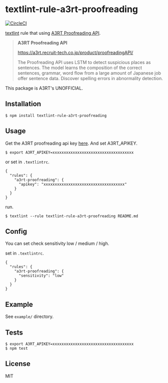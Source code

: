 # textlint-rule-a3rt-proofreading

[![CircleCI](https://circleci.com/gh/sters/textlint-rule-a3rt-proofreading.svg?style=svg)](https://circleci.com/gh/sters/textlint-rule-a3rt-proofreading)

[textlint](https://github.com/textlint/textlint) rule that using [A3RT Proofreading API](https://a3rt.recruit-tech.co.jp/product/proofreadingAPI/).

> **A3RT Proofreading API**
>
> https://a3rt.recruit-tech.co.jp/product/proofreadingAPI/
> 
> The Proofreading API uses LSTM to detect suspicious places as sentences.
> The model learns the composition of the correct sentences, grammar, word flow from a large amount of Japanese job offer sentence data.
> Discover spelling errors in abnormality detection.

This package is A3RT's UNOFFICIAL.


## Installation

```
$ npm install textlint-rule-a3rt-proofreading
```

## Usage

Get the A3RT proofreading api key [here](https://a3rt.recruit-tech.co.jp/product/proofreadingAPI/).
And set A3RT_APIKEY.

```
$ export A3RT_APIKEY=xxxxxxxxxxxxxxxxxxxxxxxxxxxxxxxxxxxx
```

or set in `.textlintrc`.

```
{
  "rules": {
    "a3rt-proofreading": {
      "apikey": "xxxxxxxxxxxxxxxxxxxxxxxxxxxxxxxxxxxx"
    }
  }
}
```

run.

```
$ textlint --rule textlint-rule-a3rt-proofreading README.md
```

## Config

You can set check sensitivity low / medium / high.

set in `.textlintrc`.

```
{
  "rules": {
    "a3rt-proofreading": {
      "sensitivity": "low"
    }
  }
}
```

## Example

See `example/` directory.


## Tests

```
$ export A3RT_APIKEY=xxxxxxxxxxxxxxxxxxxxxxxxxxxxxxxxxxxx
$ npm test
```

## License

MIT
